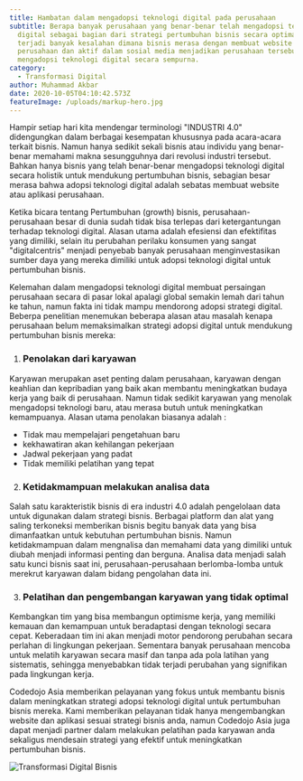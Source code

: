 ```yaml
---
title: Hambatan dalam mengadopsi teknologi digital pada perusahaan
subtitle: Berapa banyak perusahaan yang benar-benar telah mengadopsi teknologi
  digital sebagai bagian dari strategi pertumbuhan bisnis secara optimal,
  terjadi banyak kesalahan dimana bisnis merasa dengan membuat website
  perusahaan dan aktif dalam sosial media menjadikan perusahaan tersebut telah
  mengadopsi teknologi digital secara sempurna.
category:
  - Transformasi Digital
author: Muhammad Akbar
date: 2020-10-05T04:10:42.573Z
featureImage: /uploads/markup-hero.jpg
---
```

Hampir setiap hari kita mendengar terminologi "INDUSTRI 4.0" didengungkan dalam berbagai kesempatan khususnya pada acara-acara terkait bisnis. Namun hanya sedikit sekali bisnis atau individu yang benar-benar memahami makna sesungguhnya dari revolusi industri tersebut. Bahkan hanya bisnis yang telah benar-benar mengadopsi teknologi digital secara holistik untuk mendukung pertumbuhan bisnis, sebagian besar merasa bahwa adopsi teknologi digital adalah sebatas membuat website atau aplikasi  perusahaan.

Ketika bicara tentang Pertumbuhan (growth) bisnis, perusahaan-perusahaan besar di dunia sudah tidak bisa terlepas dari ketergantungan terhadap teknologi digital. Alasan utama adalah efesiensi dan efektifitas yang dimiliki, selain itu perubahan perilaku konsumen yang sangat "digitalcentris" menjadi penyebab banyak perusahaan menginvestasikan sumber daya yang mereka dimiliki untuk adopsi teknologi digital untuk pertumbuhan bisnis.

Kelemahan dalam mengadopsi teknologi digital membuat persaingan perusahaan secara di pasar lokal apalagi global semakin lemah dari tahun ke tahun, namun fakta ini tidak mampu mendorong adopsi strategi digital. Beberpa penelitian menemukan beberapa alasan atau masalah kenapa perusahaan belum memaksimalkan strategi adopsi digital untuk mendukung pertumbuhan bisnis mereka:

1. ### Penolakan dari karyawan

Karyawan merupakan aset penting dalam perusahaan, karyawan dengan keahlian dan kepribadian yang baik akan membantu meningkatkan budaya kerja yang baik di perusahaan. Namun tidak sedikit karyawan yang menolak mengadopsi teknologi baru, atau merasa butuh untuk meningkatkan kemampuanya. Alasan utama penolakan biasanya adalah :

* Tidak mau mempelajari pengetahuan baru
* kekhawatiran akan kehilangan pekerjaan
* Jadwal pekerjaan yang padat
* Tidak memiliki pelatihan yang tepat

2. ### Ketidakmampuan melakukan analisa data

Salah satu karakteristik bisnis di era industri 4.0 adalah pengelolaan data untuk digunakan dalam strategi bisnis. Berbagai platform dan alat yang saling terkoneksi memberikan bisnis begitu banyak data yang bisa dimanfaatkan untuk kebutuhan pertumbuhan bisnis. Namun ketidakmampuan dalam mengnalisa dan memahami data yang dimiliki untuk diubah menjadi informasi penting dan berguna. Analisa data menjadi salah satu kunci bisnis saat ini, perusahaan-perusahaan berlomba-lomba untuk merekrut karyawan dalam bidang pengolahan data ini.

3. ### Pelatihan dan pengembangan karyawan yang tidak optimal

Kembangkan tim yang bisa membangun optimisme kerja, yang memiliki kemauan dan kemampuan untuk beradaptasi dengan teknologi secara cepat. Keberadaan tim ini akan menjadi motor pendorong perubahan secara perlahan di lingkungan pekerjaan. Sementara banyak perusahaan mencoba untuk melatih karyawan secara masif dan tanpa ada pola latihan yang sistematis, sehingga menyebabkan tidak terjadi perubahan yang signifikan pada lingkungan kerja.

Codedojo Asia memberikan pelayanan yang fokus untuk membantu bisnis dalam meningkatkan strategi adopsi teknologi digital untuk pertumbuhan bisnis mereka. Kami memberikan pelayanan tidak hanya mengembangkan website dan aplikasi sesuai strategi bisnis anda, namun Codedojo Asia juga dapat menjadi partner dalam melakukan pelatihan pada karyawan anda sekaligus mendesain strategi yang efektif untuk meningkatkan pertumbuhan bisnis.

![Transformasi Digital Bisnis]()